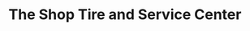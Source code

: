 ---
title: "The Shop Tire and Service Center"
url: /elk-river/the-shop-tire-and-service-center/
shop: Autowerkstatt
---